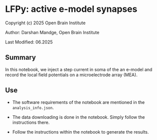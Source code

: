 # LFPy: active e-model synapses

Copyright (c) 2025 Open Brain Institute

Author: Darshan Mandge, Open Brain Institute

Last Modified: 06.2025

## Summary
In this notebook, we inject a step current in soma of the an e-model and record the local field potentials on a microelectrode array (MEA).

## Use

- The software requirements of the notebook are mentioned in the `analysis_info.json`.

- The data downloading is done in the notebook. Simply follow the instructions there.

- Follow the instructions within the notebook to generate the results.